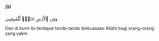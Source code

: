 ##### 20

<span class="ayah">وَفِى ٱلْأَرْضِ ءَايَٰتٌۭ لِّلْمُوقِنِينَ</span>

<span class="ayah_translation">Dan di bumi itu terdapat tanda-tanda (kekuasaan Allah) bagi orang-orang yang yakin.</span>
